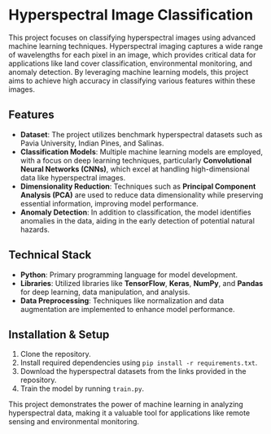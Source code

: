 
# Hyperspectral Image Classification

This project focuses on classifying hyperspectral images using advanced machine learning techniques. Hyperspectral imaging captures a wide range of wavelengths for each pixel in an image, which provides critical data for applications like land cover classification, environmental monitoring, and anomaly detection. By leveraging machine learning models, this project aims to achieve high accuracy in classifying various features within these images.

## Features
- **Dataset**: The project utilizes benchmark hyperspectral datasets such as Pavia University, Indian Pines, and Salinas.
- **Classification Models**: Multiple machine learning models are employed, with a focus on deep learning techniques, particularly **Convolutional Neural Networks (CNNs)**, which excel at handling high-dimensional data like hyperspectral images.
- **Dimensionality Reduction**: Techniques such as **Principal Component Analysis (PCA)** are used to reduce data dimensionality while preserving essential information, improving model performance.
- **Anomaly Detection**: In addition to classification, the model identifies anomalies in the data, aiding in the early detection of potential natural hazards.

## Technical Stack
- **Python**: Primary programming language for model development.
- **Libraries**: Utilized libraries like **TensorFlow**, **Keras**, **NumPy**, and **Pandas** for deep learning, data manipulation, and analysis.
- **Data Preprocessing**: Techniques like normalization and data augmentation are implemented to enhance model performance.

## Installation & Setup
1. Clone the repository.
2. Install required dependencies using `pip install -r requirements.txt`.
3. Download the hyperspectral datasets from the links provided in the repository.
4. Train the model by running `train.py`.

This project demonstrates the power of machine learning in analyzing hyperspectral data, making it a valuable tool for applications like remote sensing and environmental monitoring.

